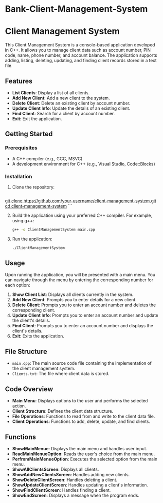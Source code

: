 # Bank-Client-Management-System

# Client Management System

This Client Management System is a console-based application developed in C++. It allows you to manage client data such as account number, PIN code, name, phone number, and account balance. The application supports adding, listing, deleting, updating, and finding client records stored in a text file.

## Features

- **List Clients**: Display a list of all clients.
- **Add New Client**: Add a new client to the system.
- **Delete Client**: Delete an existing client by account number.
- **Update Client Info**: Update the details of an existing client.
- **Find Client**: Search for a client by account number.
- **Exit**: Exit the application.

## Getting Started

### Prerequisites

- A C++ compiler (e.g., GCC, MSVC)
- A development environment for C++ (e.g., Visual Studio, Code::Blocks)

### Installation

1. Clone the repository:

    ```bash
[    git clone https://github.com/your-username/client-management-system.git
    cd client-management-system](https://github.com/hagarMjd/Bank-Client-Management-System.git)
    ```

2. Build the application using your preferred C++ compiler. For example, using g++:

    ```bash
    g++ -o ClientManagementSystem main.cpp
    ```

3. Run the application:

    ```bash
    ./ClientManagementSystem
    ```

## Usage

Upon running the application, you will be presented with a main menu. You can navigate through the menu by entering the corresponding number for each option:

1. **Show Client List**: Displays all clients currently in the system.
2. **Add New Client**: Prompts you to enter details for a new client.
3. **Delete Client**: Prompts you to enter an account number and deletes the corresponding client.
4. **Update Client Info**: Prompts you to enter an account number and update the client's details.
5. **Find Client**: Prompts you to enter an account number and displays the client's details.
6. **Exit**: Exits the application.

## File Structure

- `main.cpp`: The main source code file containing the implementation of the client management system.
- `Clients.txt`: The file where client data is stored.

## Code Overview

- **Main Menu**: Displays options to the user and performs the selected action.
- **Client Structure**: Defines the client data structure.
- **File Operations**: Functions to read from and write to the client data file.
- **Client Operations**: Functions to add, delete, update, and find clients.

## Functions

- **ShowMainMenue**: Displays the main menu and handles user input.
- **ReadMainMenueOption**: Reads the user's choice from the main menu.
- **PerfromMainMenueOption**: Executes the selected option from the main menu.
- **ShowAllClientsScreen**: Displays all clients.
- **ShowAddNewClientsScreen**: Handles adding new clients.
- **ShowDeleteClientScreen**: Handles deleting a client.
- **ShowUpdateClientScreen**: Handles updating a client's information.
- **ShowFindClientScreen**: Handles finding a client.
- **ShowEndScreen**: Displays a message when the program ends.
